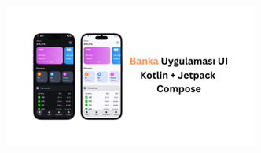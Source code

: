 <a href="https://github.com/samebrave/Banka-Uygulamasi-Tasarimi/blob/main/app/src/main/java/sam/projects/bankingappui/bankauygulamasi.png?raw=true" target="_blank">
  <img src="https://github.com/samebrave/Banka-Uygulamasi-Tasarimi/blob/main/app/src/main/java/sam/projects/bankingappui/bankauygulamasi.png?raw=true" alt="Görsel 1" width="800" />
</a>
